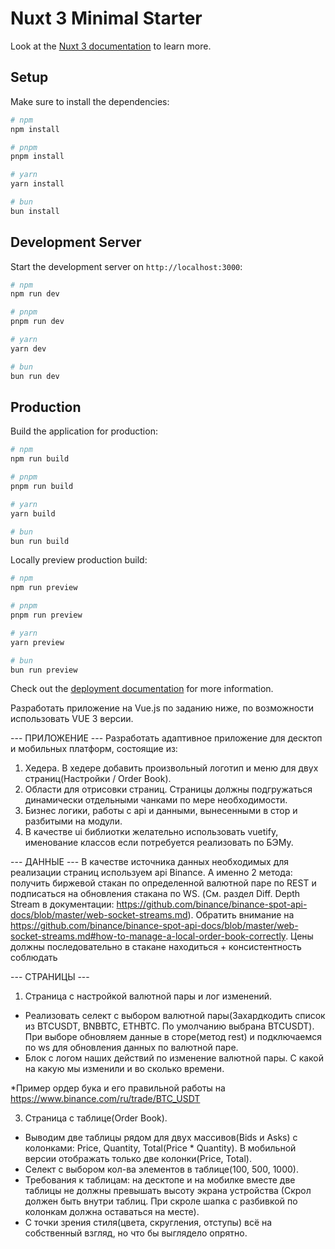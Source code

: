 # Nuxt 3 Minimal Starter

Look at the [Nuxt 3 documentation](https://nuxt.com/docs/getting-started/introduction) to learn more.

## Setup

Make sure to install the dependencies:

```bash
# npm
npm install

# pnpm
pnpm install

# yarn
yarn install

# bun
bun install
```

## Development Server

Start the development server on `http://localhost:3000`:

```bash
# npm
npm run dev

# pnpm
pnpm run dev

# yarn
yarn dev

# bun
bun run dev
```

## Production

Build the application for production:

```bash
# npm
npm run build

# pnpm
pnpm run build

# yarn
yarn build

# bun
bun run build
```

Locally preview production build:

```bash
# npm
npm run preview

# pnpm
pnpm run preview

# yarn
yarn preview

# bun
bun run preview
```

Check out the [deployment documentation](https://nuxt.com/docs/getting-started/deployment) for more information.


Разработать приложение на Vue.js по заданию ниже, по возможности использовать VUE 3 версии.

--- ПРИЛОЖЕНИЕ ---
Разработать адаптивное приложение для десктоп и мобильных платформ, состоящие из: 
1) Хедера. В хедере добавить произвольный логотип и меню для двух страниц(Настройки / Order Book).
2) Области для отрисовки страниц. Страницы должны подгружаться динамически отдельными чанками по мере необходимости.
3) Бизнес логики, работы с api и данными, вынесенными в стор и разбитыми на модули.
4) В качестве ui библиотки желательно использовать vuetify, именование классов если потребуется реализовать по БЭМу.
   
--- ДАННЫЕ ---
В качестве источника данных необходимых для реализации страниц используем api Binance. А именно 2 метода: получить биржевой стакан по определенной валютной паре по REST и подписаться на обновления стакана по WS. (См. раздел Diff. Depth Stream в документации: https://github.com/binance/binance-spot-api-docs/blob/master/web-socket-streams.md). Обратить внимание на
https://github.com/binance/binance-spot-api-docs/blob/master/web-socket-streams.md#how-to-manage-a-local-order-book-correctly.
Цены должны последовательно в стакане находиться + консистентность соблюдать

--- СТРАНИЦЫ ---
1) Страница с настройкой валютной пары и лог изменений.
- Реализовать селект с выбором валютной пары(Захардкодить список из BTCUSDT, BNBBTC, ETHBTC. По умолчанию выбрана BTCUSDT). При выборе обновляем данные в сторе(метод rest) и подключаемся по ws для обновления данных по валютной паре.
- Блок с логом наших действий по изменение валютной пары. С какой на какую мы изменили и во сколько времени.

*Пример ордер бука и его правильной работы на https://www.binance.com/ru/trade/BTC_USDT

3) Страница с таблице(Order Book).
- Выводим две таблицы рядом для двух массивов(Bids и Asks) с колонками: Price, Quantity, Total(Price * Quantity). В мобильной версии отображать только две колонки(Price, Total).
- Селект с выбором кол-ва элементов в таблице(100, 500, 1000).
- Требования к таблицам: на десктопе и на мобилке вместе две таблицы не должны превышать высоту экрана устройства (Скрол должен быть внутри таблиц. При скроле шапка с разбивкой по колонкам должна оставаться на месте).
- С точки зрения стиля(цвета, скругления, отступы) всё на собственный взгляд, но что бы выглядело опрятно.

